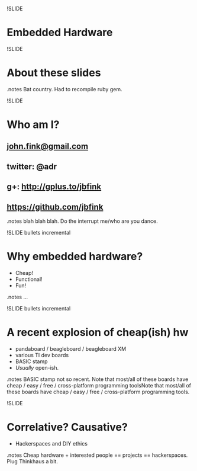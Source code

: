 !SLIDE 
# Embedded Hardware #

!SLIDE
# About these slides #

.notes Bat country. Had to recompile ruby gem.

!SLIDE
# Who am I? #
## john.fink@gmail.com ##
## twitter: @adr ##
## g+: http://gplus.to/jbfink ##
## https://github.com/jbfink

.notes blah blah blah. Do the interrupt me/who are you dance.

!SLIDE bullets incremental
# Why embedded hardware? #
* Cheap!
* Functional!
* Fun!

.notes ... 

!SLIDE bullets incremental
# A recent explosion of cheap(ish) hw #

* pandaboard / beagleboard / beagleboard XM
* various TI dev boards
* BASIC stamp
* *Usually* open-ish.

.notes BASIC stamp not so recent. Note that most/all of these boards have cheap / easy / free / cross-platform programming toolsNote that most/all of these boards have cheap / easy / free / cross-platform programming tools.

!SLIDE 
# Correlative? Causative? #
* Hackerspaces and DIY ethics

.notes Cheap hardware + interested people == projects == hackerspaces. Plug Thinkhaus a bit.

